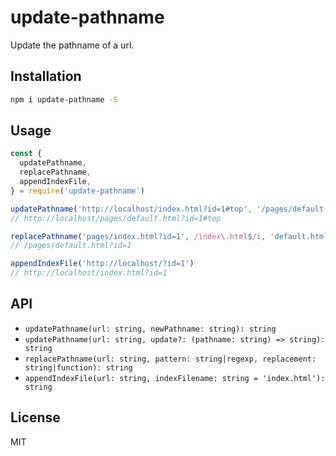 update-pathname
===

Update the pathname of a url.

Installation
---

```sh
npm i update-pathname -S
```

Usage
---

```js
const {
  updatePathname,
  replacePathname,
  appendIndexFile,
} = require('update-pathname')

updatePathname('http://localhost/index.html?id=1#top', '/pages/default.html') 
// http://localhost/pages/default.html?id=1#top

replacePathname('pages/index.html?id=1', /index\.html$/i, 'default.html')
// /pages/default.html?id=1

appendIndexFile('http://localhost/?id=1')
// http://localhost/index.html?id=1
```

API
---
* `updatePathname(url: string, newPathname: string): string`
* `updatePathname(url: string, update?: (pathname: string) => string): string`
* `replacePathname(url: string, pattern: string|regexp, replacement: string|function): string`
* `appendIndexFile(url: string, indexFilename: string = 'index.html'): string`

License
---

MIT
